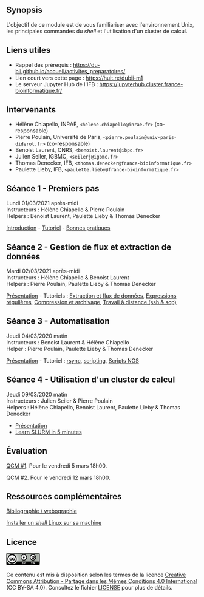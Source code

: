 ## Synopsis

L'objectif de ce module est de vous familiariser avec l'environnement Unix, les principales commandes du *shell* et l'utilisation d'un cluster de calcul.

## Liens utiles

- Rappel des prérequis : <https://du-bii.github.io/accueil/activites_preparatoires/>
- Lien court vers cette page : <https://huit.re/dubii-m1>
- Le serveur Jupyter Hub de l'IFB : <https://jupyterhub.cluster.france-bioinformatique.fr/>

## Intervenants

- Hélène Chiapello, INRAE, `<helene.chiapello@inrae.fr>` (co-responsable)
- Pierre Poulain, Université de Paris, `<pierre.poulain@univ-paris-diderot.fr>` (co-responsable)
- Benoist Laurent, CNRS, `<benoist.laurent@ibpc.fr>`
- Julien Seiler, IGBMC, `<seilerj@igbmc.fr>`
- Thomas Denecker, IFB, `<thomas.denecker@france-bioinformatique.fr>`
- Paulette Lieby, IFB, `<paulette.lieby@france-bioinformatique.fr>`


## Séance 1 - Premiers pas

Lundi 01/03/2021 après-midi   
Instructeurs : Hélène Chiapello & Pierre Poulain  
Helpers : Benoist Laurent, Paulette Lieby & Thomas Denecker  

[Introduction](seance1/Unix_seance1_introduction.pdf) - [Tutoriel](seance1/tutorial/README.md) - [Bonnes pratiques](seance1/Unix_seance1_bonnes_pratiques_bioinfo.pdf)


## Séance 2 - Gestion de flux et extraction de données

Mardi 02/03/2021 après-midi  
Instructeurs : Hélène Chiapello & Benoist Laurent  
Helpers : Pierre Poulain, Paulette Lieby & Thomas Denecker  

[Présentation](seance2/slides/index.html) - Tutoriels : [Extraction et flux de données](seance2/tutorial/01-flux.md), [Expressions régulières](seance2/tutorial/02-regex.md), [Compression et archivage](seance2/tutorial/03-tar.md), [Travail à distance (ssh & scp)](seance2/tutorial/04-ssh_scp.md)


## Séance 3 - Automatisation

Jeudi 04/03/2020 matin  
Instructeurs : Benoist Laurent & Hélène Chiapello  
Helper : Pierre Poulain, Paulette Lieby & Thomas Denecker  

[Présentation](seance3/slides/index.html) - Tutoriel : [rsync](seance3/tutorial/rsync.md),
[scripting](seance3/tutorial/scripting.md), [Scripts NGS](seance3/tutorial/scripting_ngs.md)

  
## Séance 4 - Utilisation d'un cluster de calcul

Jeudi 09/03/2020 matin  
Instructeurs : Julien Seiler & Pierre Poulain  
Helpers : Hélène Chiapello, Benoist Laurent, Paulette Lieby & Thomas Denecker  

- [Présentation](seance4/slides/index.html)
- [Learn SLURM in 5 minutes](https://asciinema.org/a/275233)


## Évaluation

[QCM #1](https://forms.gle/G6jpPn8Qd9L8vUMK9). Pour le vendredi 5 mars 18h00.

QCM #2. Pour le vendredi 12 mars 18h00.


## Ressources complémentaires

[Bibliographie / webographie](biblio_webographie.md)

[Installer un *shell* Linux sur sa machine](installation_shell.md)

## Licence

![](img/CC-BY-SA.png)

Ce contenu est mis à disposition selon les termes de la licence [Creative Commons Attribution - Partage dans les Mêmes Conditions 4.0 International](https://creativecommons.org/licenses/by-sa/4.0/deed.fr) (CC BY-SA 4.0). Consultez le fichier [LICENSE](LICENSE) pour plus de détails.
